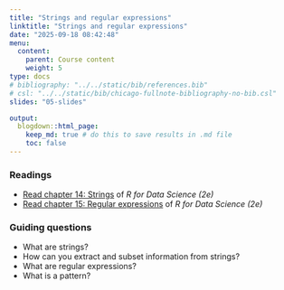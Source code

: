 ```yaml
---
title: "Strings and regular expressions"
linktitle: "Strings and regular expressions"
date: "2025-09-18 08:42:48"
menu:
  content:
    parent: Course content
    weight: 5
type: docs
# bibliography: "../../static/bib/references.bib"
# csl: "../../static/bib/chicago-fullnote-bibliography-no-bib.csl"
slides: "05-slides"

output:
  blogdown::html_page:
    keep_md: true # do this to save results in .md file
    toc: false
---
```


### Readings

- <i class="fas fa-book"></i> [Read chapter 14: Strings](https://r4ds.hadley.nz/strings.html) of *R for Data Science (2e)*
- <i class="fas fa-book"></i> [Read chapter 15: Regular expressions](https://r4ds.hadley.nz/regexps.html) of *R for Data Science (2e)*


### Guiding questions

- What are strings?
- How can you extract and subset information from strings?
- What are regular expressions?
- What is a pattern?

<!-- ### Slides -->

<!-- The slides for today's lesson are available online as an HTML file. Use the buttons below to open the slides either as an interactive website or as a static PDF (for printing or storing for later). -->

<!-- {{< blogdown/slide-buttons >}} -->

<!-- **Fun fact**: If you type <kbd>?</kbd> (or <kbd>shift</kbd> + <kbd>/</kbd>) while going through the slides, you can see a list of special slide-specific commands. -->
